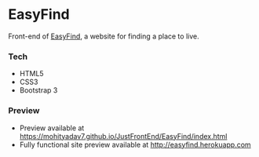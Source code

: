 # EasyFind
Front-end of [EasyFind](http://easyfind.herokuapp.com/), a website for finding a place to live.

### Tech
* HTML5
* CSS3
* Bootstrap 3 

### Preview
* Preview available at https://mohityadav7.github.io/JustFrontEnd/EasyFind/index.html
* Fully functional site preview available at http://easyfind.herokuapp.com